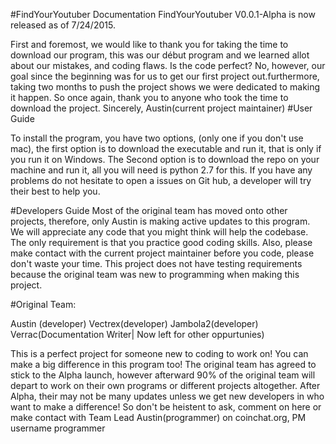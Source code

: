 #FindYourYoutuber Documentation 
FindYourYoutuber V0.0.1-Alpha is now released as of 7/24/2015. 

First and foremost, we would like to thank you for taking the time to download our program, this was our début program and we learned allot  about our mistakes, and  coding flaws. Is the code perfect? No, however, our goal since the beginning was for us to get our first project out.furthermore, taking two months to push the project shows we were dedicated to making it happen. So once again, thank you to anyone who took the time to download the project. 
Sincerely, 
Austin(current project maintainer) 
#User Guide 

 
 To install the program, you have two options, (only one if you don't use mac), the first option is to download the executable and run it, that is only if you run it on Windows. The Second option is to download the repo on your machine and run it, all you will need is python 2.7 for this. 
 If you have any problems do not hesitate to open a issues on Git hub, a developer will try their best to help you. 
 
 
 #Developers Guide
 Most of the original team has moved onto other projects, therefore, only Austin is making active updates to this program. We will appreciate any code that you might think will help the codebase. The only requirement is that you practice good coding skills. Also, please make contact with the current
 project maintainer before you code, please don't waste your time. This project does not have testing requirements because the original team was new to programming when making this project.
 
 

#Original Team: 

Austin (developer)
Vectrex(developer)
Jambola2(developer) 
Verrac(Documentation Writer| Now left for other oppurtunies)

This is a perfect project for someone new to coding to work on! You can make a big difference in this program too! The original team has agreed to stick to the Alpha launch, however afterward 90% of the original team will depart to work on their own programs or different projects altogether. After Alpha, their may not be many updates unless we get new developers in who want to make a difference! So don't be heistent to ask, comment on here or make contact with Team Lead Austin(programmer) on coinchat.org, PM username programmer 
